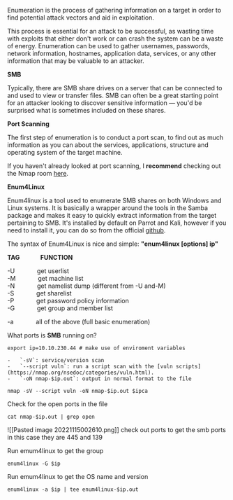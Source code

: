 
Enumeration is the process of gathering information on a target in order to find potential attack vectors and aid in exploitation.

This process is essential for an attack to be successful, as wasting time with exploits that either don't work or can crash the system can be a waste of energy. Enumeration can be used to gather usernames, passwords, network information, hostnames, application data, services, or any other information that may be valuable to an attacker.

**SMB**  

Typically, there are SMB share drives on a server that can be connected to and used to view or transfer files. SMB can often be a great starting point for an attacker looking to discover sensitive information — you'd be surprised what is sometimes included on these shares.

**Port Scanning**

The first step of enumeration is to conduct a port scan, to find out as much information as you can about the services, applications, structure and operating system of the target machine.  

If you haven't already looked at port scanning, I **recommend** checking out the Nmap room [here](https://tryhackme.com/room/furthernmap).

**Enum4Linux**

Enum4linux is a tool used to enumerate SMB shares on both Windows and Linux systems. It is basically a wrapper around the tools in the Samba package and makes it easy to quickly extract information from the target pertaining to SMB. It's installed by default on Parrot and Kali, however if you need to install it, you can do so from the official [github](https://github.com/portcullislabs/enum4linux).

The syntax of Enum4Linux is nice and simple: **"enum4linux [options] ip"**

**TAG**            **FUNCTION**  

-U             get userlist  
-M             get machine list  
-N             get namelist dump (different from -U and-M)  
-S             get sharelist  
-P             get password policy information  
-G             get group and member list

-a             all of the above (full basic enumeration)


What ports is **SMB** running on?
```shell
export ip=10.10.230.44 # make use of enviroment variables

-   `-sV`: service/version scan
-   `--script vuln`: run a script scan with the [vuln scripts](https://nmap.org/nsedoc/categories/vuln.html).
-   `-oN nmap-$ip.out`: output in normal format to the file

nmap -sV --script vuln -oN nmap-$ip.out $ipca

```
Check for the open ports in the file 

```shell
cat nmap-$ip.out | grep open
```
![[Pasted image 20221115002610.png]]
check out ports to get the smb ports in this case they are 445 and 139

Run emum4linux to get the group
```shell
enum4linux -G $ip
```
Run emum4linux to get the OS name and version
```shell
enum4linux -a $ip | tee enum4linux-$ip.out
```